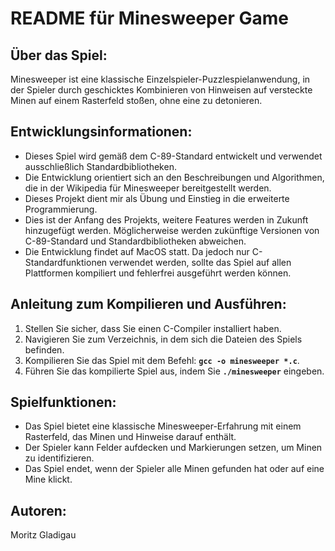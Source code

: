 # README für Minesweeper Game
## Über das Spiel:
Minesweeper ist eine klassische Einzelspieler-Puzzlespielanwendung, in der Spieler durch geschicktes Kombinieren von Hinweisen auf versteckte Minen auf einem Rasterfeld stoßen, ohne eine zu detonieren.
## Entwicklungsinformationen:
* Dieses Spiel wird gemäß dem C-89-Standard entwickelt und verwendet ausschließlich Standardbibliotheken.
* Die Entwicklung orientiert sich an den Beschreibungen und Algorithmen, die in der Wikipedia für Minesweeper bereitgestellt werden.
* Dieses Projekt dient mir als Übung und Einstieg in die erweiterte Programmierung.
* Dies ist der Anfang des Projekts, weitere Features werden in Zukunft hinzugefügt werden. Möglicherweise werden zukünftige Versionen von C-89-Standard und Standardbibliotheken abweichen.
* Die Entwicklung findet auf MacOS statt. Da jedoch nur C-Standardfunktionen verwendet werden, sollte das Spiel auf allen Plattformen kompiliert und fehlerfrei ausgeführt werden können.
## Anleitung zum Kompilieren und Ausführen:
1. Stellen Sie sicher, dass Sie einen C-Compiler installiert haben.
2. Navigieren Sie zum Verzeichnis, in dem sich die Dateien des Spiels befinden.
3. Kompilieren Sie das Spiel mit dem Befehl: **`gcc -o minesweeper *.c`**.
4. Führen Sie das kompilierte Spiel aus, indem Sie **`./minesweeper`** eingeben.
## Spielfunktionen:
* Das Spiel bietet eine klassische Minesweeper-Erfahrung mit einem Rasterfeld, das Minen und Hinweise darauf enthält.
* Der Spieler kann Felder aufdecken und Markierungen setzen, um Minen zu identifizieren.
* Das Spiel endet, wenn der Spieler alle Minen gefunden hat oder auf eine Mine klickt.
## Autoren:
Moritz Gladigau
